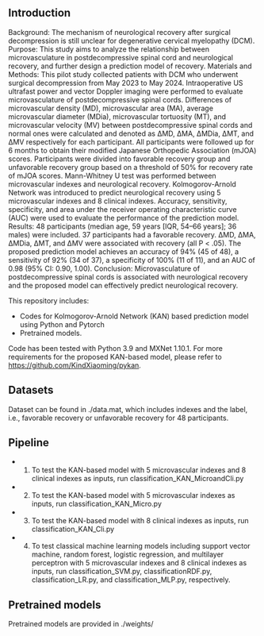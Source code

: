 ## Introduction

Background: The mechanism of neurological recovery after surgical decompression is still unclear for degenerative cervical myelopathy (DCM). 
Purpose: This study aims to analyze the relationship between microvasculature in postdecompressive spinal cord and neurological recovery, and further design a prediction model of recovery. 
Materials and Methods: This pilot study collected patients with DCM who underwent surgical decompression from May 2023 to May 2024. Intraoperative US ultrafast power and vector Doppler imaging were performed to evaluate microvasculature of postdecompressive spinal cords. Differences of microvascular density (MD), microvascular area (MA), average microvascular diameter (MDia), microvascular tortuosity (MT), and microvascular velocity (MV) between postdecompressive spinal cords and normal ones were calculated and denoted as ∆MD, ∆MA, ∆MDia, ∆MT, and ∆MV respectively for each participant. All participants were followed up for 6 months to obtain their modified Japanese Orthopedic Association (mJOA) scores. Participants were divided into favorable recovery group and unfavorable recovery group based on a threshold of 50% for recovery rate of mJOA scores. Mann-Whitney U test was performed between microvascular indexes and neurological recovery. Kolmogorov-Arnold Network was introduced to predict neurological recovery using 5 microvascular indexes and 8 clinical indexes. Accuracy, sensitivity, specificity, and area under the receiver operating characteristic curve (AUC) were used to evaluate the performance of the prediction model.
Results: 48 participants (median age, 59 years [IQR, 54–66 years]; 36 males) were included. 37 participants had a favorable recovery. ∆MD, ∆MA, ∆MDia, ∆MT, and ∆MV were associated with recovery (all P < .05). The proposed prediction model achieves an accuracy of 94% (45 of 48), a sensitivity of 92% (34 of 37), a specificity of 100% (11 of 11), and an AUC of 0.98 (95% CI: 0.90, 1.00). 
Conclusion: Microvasculature of postdecompressive spinal cords is associated with neurological recovery and the proposed model can effectively predict neurological recovery.

This repository includes:

- Codes for Kolmogorov-Arnold Network (KAN) based prediction model using Python and Pytorch
- Pretrained models.

Code has been tested with Python 3.9 and MXNet 1.10.1.
For more requirements for the proposed KAN-based model, please refer to https://github.com/KindXiaoming/pykan.

## Datasets

Dataset can be found in ./data.mat, which includes indexes and the label, i.e., favorable recovery or unfavorable recovery for 48 participants. 

## Pipeline

- 1. To test the KAN-based model with 5 microvascular indexes and 8 clinical indexes as inputs, run classification_KAN_MicroandCli.py
- 2. To test the KAN-based model with 5 microvascular indexes as inputs, run classification_KAN_Micro.py
- 3. To test the KAN-based model with 8 clinical indexes as inputs, run classification_KAN_Cli.py
- 4. To test classical machine learning models including support vector machine, random forest, logistic regression, and multilayer perceptron with 5 microvascular indexes and 8 clinical indexes as inputs, run classification_SVM.py, classificationRDF.py, classification_LR.py, and classification_MLP.py, respectively.

## Pretrained models

Pretrained models are provided in ./weights/

</center>
